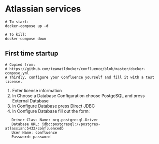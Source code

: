 # Atlassian services

```
# To start:
docker-compose up -d

# To kill:
docker-compose down
```

## First time startup

```
# Copied from:
# https://github.com/teamatldocker/confluence/blob/master/docker-compose.yml
# Thirdly, configure your Confluence yourself and fill it with a test license.
```

1. Enter license information
2. In Choose a Database Configuration choose PostgeSQL and press External Database
3. In Configure Database press Direct JDBC
4. In Configure Database fill out the form:

```
   Driver Class Name: org.postgresql.Driver
   Database URL: jdbc:postgresql://postgres-atlassian:5432/confluencedb
   User Name: confluence
   Password: password
```

